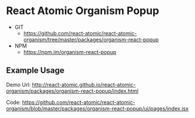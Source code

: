 React Atomic Organism Popup
===============
   * GIT
      * https://github.com/react-atomic/react-atomic-organism/tree/master/packages/organism-react-popup 
   * NPM
      * https://npm.im/organism-react-popup

## Example Usage
Demo Url:
http://react-atomic.github.io/react-atomic-organism/packages/organism-react-popup/index.html

Code:
https://github.com/react-atomic/react-atomic-organism/blob/master/packages/organism-react-popup/ui/pages/index.jsx

